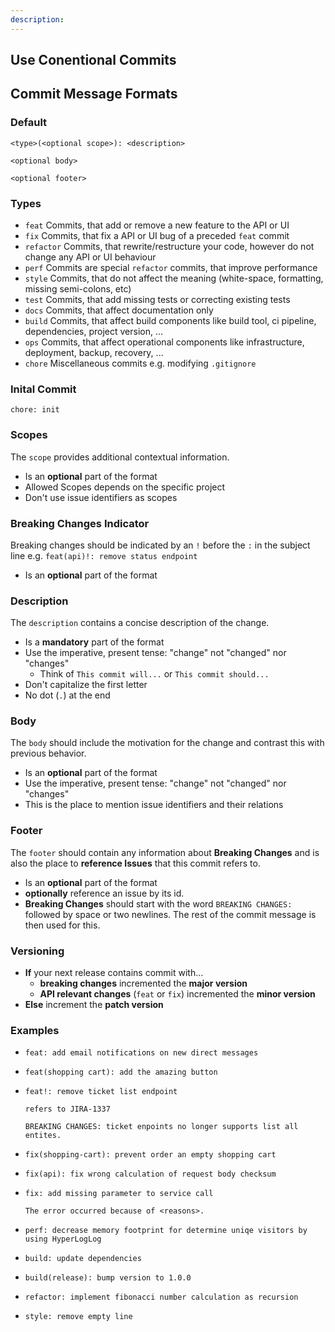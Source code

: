 ```yaml
---
description: 
---
```


## Use Conentional Commits

## Commit Message Formats

### Default
```
<type>(<optional scope>): <description>

<optional body>

<optional footer>
```

### Types
- `feat` Commits, that add or remove a new feature to the API or UI
- `fix` Commits, that fix a API or UI bug of a preceded `feat` commit
- `refactor` Commits, that rewrite/restructure your code, however do not change any API or UI behaviour
- `perf` Commits are special `refactor` commits, that improve performance
- `style` Commits, that do not affect the meaning (white-space, formatting, missing semi-colons, etc)
- `test` Commits, that add missing tests or correcting existing tests
- `docs` Commits, that affect documentation only
- `build` Commits, that affect build components like build tool, ci pipeline, dependencies, project version, ...
- `ops` Commits, that affect operational components like infrastructure, deployment, backup, recovery, ...
- `chore` Miscellaneous commits e.g. modifying `.gitignore`

### Inital Commit 
```
chore: init
```

### Scopes
The `scope` provides additional contextual information.
* Is an **optional** part of the format
* Allowed Scopes depends on the specific project
* Don't use issue identifiers as scopes

### Breaking Changes Indicator
Breaking changes should be indicated by an `!` before the `:` in the subject line e.g. `feat(api)!: remove status endpoint`
- Is an **optional** part of the format

### Description
The `description` contains a concise description of the change.
- Is a **mandatory** part of the format
- Use the imperative, present tense: "change" not "changed" nor "changes"
  - Think of `This commit will...` or `This commit should...`
- Don't capitalize the first letter
- No dot (`.`) at the end

### Body
The `body` should include the motivation for the change and contrast this with previous behavior.
- Is an **optional** part of the format
- Use the imperative, present tense: "change" not "changed" nor "changes"
- This is the place to mention issue identifiers and their relations

### Footer
The `footer` should contain any information about **Breaking Changes** and is also the place to **reference Issues** that this commit refers to.
- Is an **optional** part of the format
- **optionally** reference an issue by its id.
- **Breaking Changes** should start with the word `BREAKING CHANGES:` followed by space or two newlines. The rest of the commit message is then used for this.

### Versioning
- **If** your next release contains commit with...
   - **breaking changes** incremented the **major version**
   - **API relevant changes** (`feat` or `fix`) incremented the **minor version**
- **Else** increment the **patch version**


### Examples
- ```
  feat: add email notifications on new direct messages
  ```
- ```
  feat(shopping cart): add the amazing button
  ```
- ```
  feat!: remove ticket list endpoint

  refers to JIRA-1337

  BREAKING CHANGES: ticket enpoints no longer supports list all entites.
  ```
- ```
  fix(shopping-cart): prevent order an empty shopping cart
  ```
- ```
  fix(api): fix wrong calculation of request body checksum
  ```
- ```
  fix: add missing parameter to service call

  The error occurred because of <reasons>.
  ```
- ```
  perf: decrease memory footprint for determine uniqe visitors by using HyperLogLog
  ```
- ```
  build: update dependencies
  ```
- ```
  build(release): bump version to 1.0.0
  ```
- ```
  refactor: implement fibonacci number calculation as recursion
  ```
- ```
  style: remove empty line
  ```


